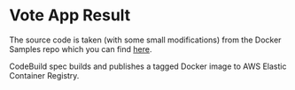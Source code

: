 # Vote App Result

The source code is taken (with some small modifications) from the Docker Samples repo which you can find [here](https://github.com/dockersamples/example-voting-app).

CodeBuild spec builds and publishes a tagged Docker image to AWS Elastic Container Registry.
